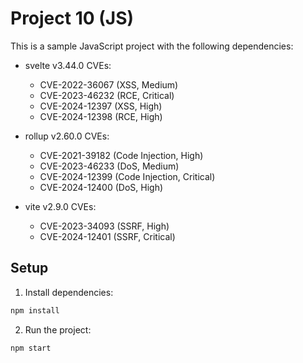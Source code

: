 # Project 10 (JS)

This is a sample JavaScript project with the following dependencies:

- svelte v3.44.0
  CVEs:
  - CVE-2022-36067 (XSS, Medium)
  - CVE-2023-46232 (RCE, Critical)
  - CVE-2024-12397 (XSS, High)
  - CVE-2024-12398 (RCE, High)

- rollup v2.60.0
  CVEs:
  - CVE-2021-39182 (Code Injection, High)
  - CVE-2023-46233 (DoS, Medium)
  - CVE-2024-12399 (Code Injection, Critical)
  - CVE-2024-12400 (DoS, High)

- vite v2.9.0
  CVEs:
  - CVE-2023-34093 (SSRF, High)
  - CVE-2024-12401 (SSRF, Critical)


## Setup

1. Install dependencies:
```bash
npm install
```

2. Run the project:
```bash
npm start
```
